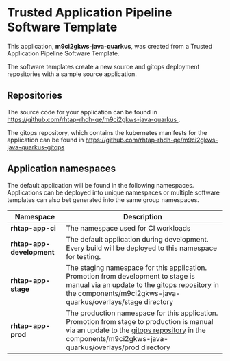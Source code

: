# Trusted Application Pipeline Software Template

This application, **m9ci2gkws-java-quarkus**, was created from a Trusted Application Pipeline Software Template.

The software templates create a new source and gitops deployment repositories with a sample source application. 

## Repositories

The source code for your application can be found in [https://github.com/rhtap-rhdh-qe/m9ci2gkws-java-quarkus ](https://github.com/rhtap-rhdh-qe/m9ci2gkws-java-quarkus ).
 
The gitops repository, which contains the kubernetes manifests for the application can be found in 
[https://github.com/rhtap-rhdh-qe/m9ci2gkws-java-quarkus-gitops ](https://github.com/rhtap-rhdh-qe/m9ci2gkws-java-quarkus-gitops ) 

## Application namespaces 

The default application will be found in the following namespaces. Applications can be deployed into unique namespaces or multiple software templates can also bet generated into the same group namespaces.  

|  Namespace   |  Description   |  
| -------- | -------- |
| **rhtap-app-ci** | The namespace used for CI workloads |
| **rhtap-app-development** | The default application during development. Every build will be deployed to this namespace for testing. |
| **rhtap-app-stage** | The staging namespace for this application. Promotion from development to stage is manual via an update to the [gitops repository](https://github.com/rhtap-rhdh-qe/m9ci2gkws-java-quarkus-gitops ) in the components/m9ci2gkws-java-quarkus/overlays/stage directory |
| **rhtap-app-prod** | The production namespace for this application. Promotion from stage to production is manual via an update to the [gitops repository](https://github.com/rhtap-rhdh-qe/m9ci2gkws-java-quarkus-gitops ) in the components/m9ci2gkws-java-quarkus/overlays/prod directory |